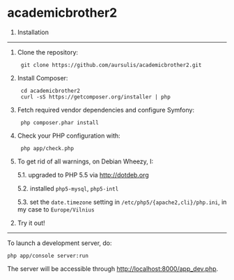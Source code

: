 academicbrother2
================

1) Installation
---------------

1. Clone the repository:

        git clone https://github.com/aursulis/academicbrother2.git

2. Install Composer:

        cd academicbrother2
        curl -sS https://getcomposer.org/installer | php

3. Fetch required vendor dependencies and configure Symfony:

        php composer.phar install

4. Check your PHP configuration with:

        php app/check.php

5. To get rid of all warnings, on Debian Wheezy, I:

    5.1. upgraded to PHP 5.5 via <http://dotdeb.org>
    
    5.2. installed `php5-mysql`, `php5-intl`
    
    5.3. set the `date.timezone` setting in `/etc/php5/{apache2,cli}/php.ini`, in my case to `Europe/Vilnius`


2) Try it out!
--------------

To launch a development server, do:

    php app/console server:run

The server will be accessible through <http://localhost:8000/app_dev.php>.
